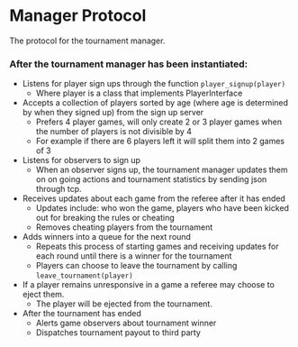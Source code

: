 # Manager Protocol
The protocol for the tournament manager.

### After the tournament manager has been instantiated:
- Listens for player sign ups through the function `player_signup(player)`
	- Where player is a class that implements PlayerInterface
- Accepts a collection of players sorted by age (where age is determined by when they signed up) from the sign up server
	- Prefers 4 player games, will only create 2 or 3 player games when the number of players is not divisible by 4
	- For example if there are 6 players left it will split them into 2 games of 3
- Listens for observers to sign up
	- When an observer signs up, the tournament manager updates them on on going actions and tournament statistics by sending json through tcp.
- Receives updates about each game from the referee after it has ended
	- Updates include: who won the game, players who have been kicked out for breaking the rules or cheating
	- Removes cheating players from the tournament
- Adds winners into a queue for the next round
	- Repeats this process of starting games and receiving updates for each round until there is a winner for the tournament
	- Players can choose to leave the tournament by calling `leave_tournament(player)`
- If a player remains unresponsive in a game a referee may choose to eject them.
	- The player will be ejected from the tournament. 
- After the tournament has ended
	- Alerts game observers about tournament winner
	- Dispatches tournament payout to third party
